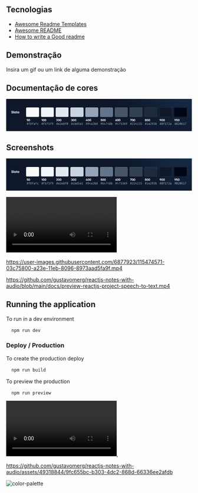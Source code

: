 
## Tecnologias

 - [Awesome Readme Templates](https://awesomeopensource.com/project/elangosundar/awesome-README-templates)
 - [Awesome README](https://github.com/matiassingers/awesome-readme)
 - [How to write a Good readme](https://bulldogjob.com/news/449-how-to-write-a-good-readme-for-your-github-project)


## Demonstração

Insira um gif ou um link de alguma demonstração

## Documentação de cores

![alt text](https://github.com/gustavomerg/reactjs-notes-with-audio/blob/main/docs/color-palette.png?raw=true)


## Screenshots

![alt text](https://github.com/gustavomerg/reactjs-notes-with-audio/blob/main/docs/color-palette.png?raw=true)

![alt text](https://github.com/gustavomerg/reactjs-notes-with-audio/blob/main/docs/preview-reactjs-project-speech-to-text.mp4?raw=true)

https://user-images.githubusercontent.com/6877923/115474571-03c75800-a23e-11eb-8096-8973aad5fa9f.mp4

https://github.com/gustavomerg/reactjs-notes-with-audio/blob/main/docs/preview-reactjs-project-speech-to-text.mp4
## Running the application

To run in a dev environment
```bash
  npm run dev
```

### Deploy / Production

To create the production deploy

```bash
  npm run build
```
To preview the production

```bash
  npm run preview
```
<video controls src="./docs/preview-reactjs-project-speech-to-text.mp4" title="Preview"></video>,



https://github.com/gustavomerg/reactjs-notes-with-audio/assets/49318844/9fc655bc-b303-4dc2-868d-66336ee2afdb

![color-palette](https://github.com/gustavomerg/reactjs-notes-with-audio/assets/49318844/05615eb3-b6d5-42d9-b738-4faf7b47dbc8)
